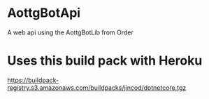 # AottgBotApi
A web api using the AottgBotLib from Order

# Uses this build pack with Heroku
https://buildpack-registry.s3.amazonaws.com/buildpacks/jincod/dotnetcore.tgz
